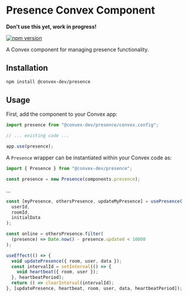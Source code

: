 # Presence Convex Component

**Don't use this yet, work in progress!**

[![npm version](https://badge.fury.io/js/@convex-dev%2Fpresence.svg)](https://badge.fury.io/js/@convex-dev%2Fpresence)

A Convex component for managing presence functionality.

## Installation

```bash
npm install @convex-dev/presence
```

## Usage

First, add the component to your Convex app:

```typescript
import presence from "@convex-dev/presence/convex.config";

// ... existing code ...

app.use(presence);
```

A `Presence` wrapper can be instantiated within your Convex code as:

```typescript
import { Presence } from "@convex-dev/presence";

const presence = new Presence(components.presence);
```

...

```typescript
const [myPresence, othersPresence, updateMyPresence] = usePresence(
  userId,
  roomId,
  initialData
);
```

```typescript
const online = othersPresence.filter(
  (presence) => Date.now() - presence.updated < 10000
);
```

```typescript
useEffect(() => {
  void updatePresence({ room, user, data });
  const intervalId = setInterval(() => {
    void heartbeat({ room, user });
  }, heartbeatPeriod);
  return () => clearInterval(intervalId);
}, [updatePresence, heartbeat, room, user, data, heartbeatPeriod]);
```
